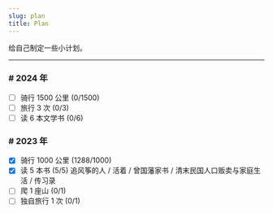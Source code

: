 ```yaml
---
slug: plan
title: Plan
---
```




给自己制定一些小计划。

---

<div class="nolist">

### # 2024 年

- [ ] 骑行 1500 公里 (0/1500)
- [ ] 旅行 3 次 (0/3)
- [ ] 读 6 本文学书 (0/6)

### # 2023 年

- [x] 骑行 1000 公里 (1288/1000)
- [x] 读 5 本书 (5/5) 追风筝的人 / 活着 / 曾国藩家书 / 清末民国人口贩卖与家庭生活 / 传习录
- [ ] 爬 1 座山 (0/1)
- [ ] 独自旅行 1 次 (0/1)

</div>